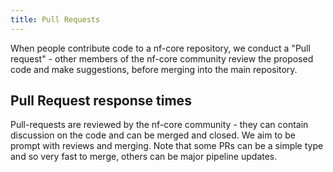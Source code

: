```yaml
---
title: Pull Requests
---
```


When people contribute code to a nf-core repository, we conduct a "Pull request" - other members of the nf-core community review the proposed code and make suggestions, before merging into the main repository.

<!-- TODO GitHub Pull Requests over time -->

## Pull Request response times

Pull-requests are reviewed by the nf-core community - they can contain discussion on the code and can be merged and closed. We aim to be prompt with reviews and merging. Note that some PRs can be a simple type and so very fast to merge, others can be major pipeline updates.

<!-- TODO GitHub Pull Request Response Time-->

